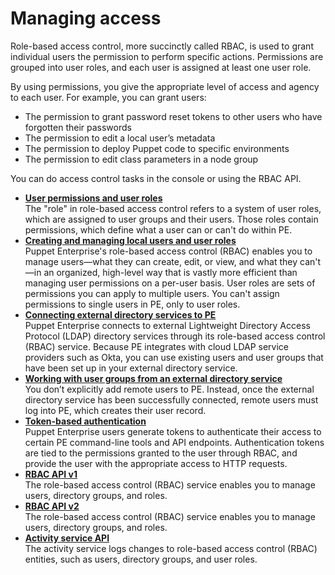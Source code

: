 # Managing access

Role-based access control, more succinctly called RBAC, is used to grant individual users the permission to perform specific actions. Permissions are grouped into user roles, and each user is assigned at least one user role.

By using permissions, you give the appropriate level of access and agency to each user. For example, you can grant users:

-   The permission to grant password reset tokens to other users who have forgotten their passwords
-   The permission to edit a local user’s metadata
-   The permission to deploy Puppet code to specific environments
-   The permission to edit class parameters in a node group

You can do access control tasks in the console or using the RBAC API.

-   **[User permissions and user roles](rbac_permissions_intro.md#)**  
The "role" in role-based access control refers to a system of user roles, which are assigned to user groups and their users. Those roles contain permissions, which define what a user can or can't do within PE.
-   **[Creating and managing local users and user roles](rbac_user_roles_intro.md#)**  
Puppet Enterprise's role-based access control \(RBAC\) enables you to manage users—what they can create, edit, or view, and what they can't—in an organized, high-level way that is vastly more efficient than managing user permissions on a per-user basis. User roles are sets of permissions you can apply to multiple users. You can't assign permissions to single users in PE, only to user roles.
-   **[Connecting external directory services to PE](rbac_ldap_intro.md#)**  
 Puppet Enterprise connects to external Lightweight Directory Access Protocol \(LDAP\) directory services through its role-based access control \(RBAC\) service. Because PE integrates with cloud LDAP service providers such as Okta, you can use existing users and user groups that have been set up in your external directory service.
-   **[Working with user groups from an external directory service](rbac_user_roles_user_groups_ex_dir.md#)**  
You don’t explicitly add remote users to PE. Instead, once the external directory service has been successfully connected, remote users must log into PE, which creates their user record.
-   **[Token-based authentication](rbac_token_auth_intro.md#)**  
Puppet Enterprise users generate tokens to authenticate their access to certain PE command-line tools and API endpoints. Authentication tokens are tied to the permissions granted to the user through RBAC, and provide the user with the appropriate access to HTTP requests.
-   **[RBAC API v1](rbac_api_v1.md)**  
The role-based access control \(RBAC\) service enables you to manage users, directory groups, and roles.
-   **[RBAC API v2](rbac_api_v2_endpoints.md)**  
The role-based access control \(RBAC\) service enables you to manage users, directory groups, and roles.
-   **[Activity service API](activity_api.md)**  
The activity service logs changes to role-based access control \(RBAC\) entities, such as users, directory groups, and user roles.

